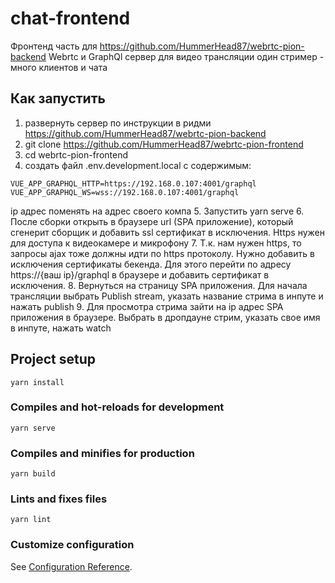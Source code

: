 # chat-frontend
Фронтенд часть для https://github.com/HummerHead87/webrtc-pion-backend
Webrtc и GraphQl сервер для видео трансляции один стример - много клиентов и чата

## Как запустить
1. развернуть сервер по инструкции в ридми https://github.com/HummerHead87/webrtc-pion-backend
2. git clone https://github.com/HummerHead87/webrtc-pion-frontend
3. cd webrtc-pion-frontend
4. создать файл .env.development.local с содержимым:
```
VUE_APP_GRAPHQL_HTTP=https://192.168.0.107:4001/graphql
VUE_APP_GRAPHQL_WS=wss://192.168.0.107:4001/graphql
```
ip адрес поменять на адрес своего компа
5. Запустить yarn serve
6. После сборки открыть в браузере url (SPA приложение), который сгенерит сборщик и добавить ssl сертификат в исключения. Https нужен для доступа к видеокамере и микрофону
7. Т.к. нам нужен https, то запросы ajax тоже должны идти по https протоколу. Нужно добавить в исключения сертификаты бекенда. Для этого перейти по адресу https://{ваш ip}/graphql в браузере и добавить сертификат в исключения.
8. Вернуться на страницу SPA приложения. Для начала трансляции выбрать Publish stream, указать название стрима в инпуте и нажать publish
9. Для просмотра стрима зайти на ip адрес SPA приложения в браузере. Выбрать в дропдауне стрим, указать свое имя в инпуте, нажать watch

## Project setup
```
yarn install
```

### Compiles and hot-reloads for development
```
yarn serve
```

### Compiles and minifies for production
```
yarn build
```

### Lints and fixes files
```
yarn lint
```

### Customize configuration
See [Configuration Reference](https://cli.vuejs.org/config/).
